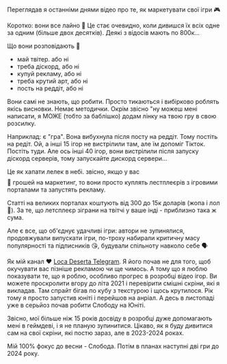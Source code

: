 
Переглядав я останніми днями відео про те, як маркетувати свої ігри 🎮

Коротко: вони все лайно 💩  Це стає очевидно, коли дивишся їх всіх одне за одним (більше двох десятків). Деякі з відосів мають по 800к...

Що вони розповідають 🙊
- май твітер. або ні
- треба діскорд, або ні
- купуй рекламу, або ні
- треба крутий арт, або ні
- пость на реддіт, або ні

Вони самі не знають, що робити. Просто тикаються і вибірково роблять якісь висновки. Немає методички. Окрім звісно "ну можеш мені написати, я МОЖЕ (тобто за баблішко) додам лінку на твою гру в свою розсилку.

Наприклад: є "гра". Вона вибухнула після посту на реддіт. Тому постіть на редіт. Ой, а інші 15 ігор не вистрілили там, але їм допоміг Тікток. Постіть туди. Але ось інші 40 ігор, вони вистрілили після запуску діскорд серверів, тому запускайте дискорд сервери...

Це як хапати лелек в небі. звісно, якщо у вас $$$$💸 грошей на маркетинг, то вони просто куплять лестплеєрів з ігровими порталами та запустять рекламу.

Статті на великих порталах коштують від 300 до 15к доларів (жопа і лол 🤪). За те, що летсплеєр зіграни на твітчі у ваше інді - приблизно така ж сума.

Але є все, що об'єднує удачливі ігри: автори не зупинялися, продовжували випускати ігри, по-троху набирали критичну масу популярності та підписників 😘, будували спільноту навколо себе 🗣

Як мій канал ❤️ [Loca Deserta Telegram](https://t.me/locadesertachumaki). Я його почав не для того, щоб окучувати вас пізніше рекламою чи ще чимось. А тому що я люблю показувати те, що я роблю, особливо прогрес в розробці відео ігор. Ви можете проскролити вгору до літа 2021 і перевірити смішні скріни, які я викладав. Там спрайт бігав по кубу з текстурою і щось крутилося. Рік тому я просто запустив юніті і перейшов на анріал. А десь в листопаді уже в серьйоз почав робити Слободу на Юніті.

Звісно, мої більше ніж 15 років досвіду в розробці дуже допомагають мені в геймдеві, і я не планую зупинитися. Цікаво, як я буду дивитися сам на свої скріни, які постю зараз, але в 2023-2024 роках.

Мій 100% фокус до весни - Слобода. Потім в планах наступні дві гри до 2024 року.